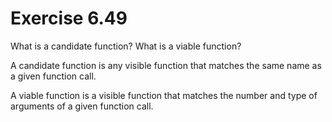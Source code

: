 Exercise 6.49
=============

What is a candidate function? What is a viable function?

A candidate function is any visible function that matches the same name as a given function call.

A viable function is a visible function that matches the number and type of arguments of a given function call.

